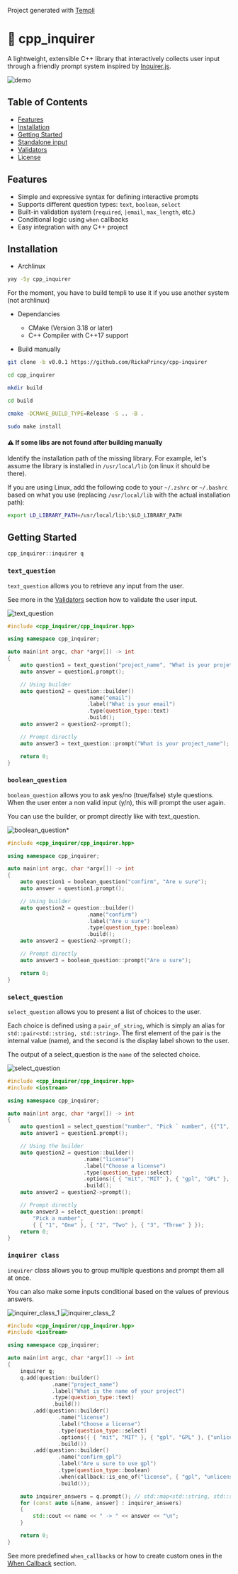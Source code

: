 Project generated with [Templi](https://github.com/RickaPrincy/Templi)

#  :memo: cpp_inquirer

A lightweight, extensible C++ library that interactively collects user input through a friendly prompt system inspired by [Inquirer.js](https://github.com/SBoudrias/Inquirer.js).

![demo](./images/home.png)

## Table of Contents

- [Features](#features)
- [Installation](#installation)
- [Getting Started](#getting-started)
- [Standalone input](#standalone-input)
- [Validators](#validators)
- [License](#license)

## Features

- Simple and expressive syntax for defining interactive prompts
- Supports different question types: `text`, `boolean`, `select`
- Built-in validation system (`required`, `|email`, `max_length`, etc.)
- Conditional logic using `when` callbacks
- Easy integration with any C++ project

## Installation

- Archlinux

```bash
yay -Sy cpp_inquirer 
```
For the moment, you have to build templi to use it if you use another system (not archlinux)

- Dependancies
    - CMake (Version 3.18 or later)
    - C++ Compiler with C++17 support

- Build manually

```bash
git clone -b v0.0.1 https://github.com/RickaPrincy/cpp-inquirer 

cd cpp_inquirer 

mkdir build

cd build

cmake -DCMAKE_BUILD_TYPE=Release -S .. -B .

sudo make install
```
#### :warning: If some libs are not found after building manually

Identify the installation path of the missing library. For example, let's assume the library is installed in `/usr/local/lib` (on linux it should be there).

If you are using Linux, add the following code to your `~/.zshrc` or `~/.bashrc` based on what you use (replacing `/usr/local/lib` with the actual installation path):

```bash
export LD_LIBRARY_PATH=/usr/local/lib:\$LD_LIBRARY_PATH
```

## Getting Started
```c++
cpp_inquirer::inquirer q
```

### `text_question`

`text_question` allows you to retrieve any input from the user. 

See more in the [Validators](#validators) section how to validate the user input.


![text_question](./images/text_question.png)

```c++
#include <cpp_inquirer/cpp_inquirer.hpp>

using namespace cpp_inquirer;

auto main(int argc, char *argv[]) -> int
{
	auto question1 = text_question("project_name", "What is your projet_name");
	auto answer = question1.prompt();

	// Using builder
	auto question2 = question::builder()
						 .name("email")
						 .label("What is your email")
						 .type(question_type::text)
						 .build();
	auto answer2 = question2->prompt();

	// Prompt directly
	auto answer3 = text_question::prompt("What is your project_name");

	return 0;
}
```

### `boolean_question`
`boolean_question` allows you to ask yes/no (true/false) style questions. When the user enter a non valid input (y/n), this will prompt the user again.

You can use the builder, or prompt directly like with text_question.

![boolean_question](./images/boolean_question.png)*

```c++
#include <cpp_inquirer/cpp_inquirer.hpp>

using namespace cpp_inquirer;

auto main(int argc, char *argv[]) -> int
{
	auto question1 = boolean_question("confirm", "Are u sure");
	auto answer = question1.prompt();

	// Using builder
	auto question2 = question::builder()
						 .name("confirm")
						 .label("Are u sure")
						 .type(question_type::boolean)
						 .build();
	auto answer2 = question2->prompt();

	// Prompt directly
	auto answer3 = boolean_question::prompt("Are u sure");

	return 0;
}
```

### `select_question`
`select_question` allows you to present a list of choices to the user. 

Each choice is defined using a `pair_of_string`, which is simply an alias for `std::pair<std::string, std::string>`. The first element of the pair is the internal value (name), and the second is the display label shown to the user.

The output of a select_question is the `name` of the selected choice.

![select_question](./images/select_question.png)

```c++
#include <cpp_inquirer/cpp_inquirer.hpp>
#include <iostream>

using namespace cpp_inquirer;

auto main(int argc, char *argv[]) -> int
{
	auto question1 = select_question("number", "Pick ` number", {{"1", "One"}, {"2", "Two"}});
	auto answer1 = question1.prompt();

	// Using the builder
	auto question2 = question::builder()
						.name("license")
						.label("Choose a license")
						.type(question_type::select)
						.options({ { "mit", "MIT" }, { "gpl", "GPL" }, { "apache", "Apache 2.0" } })
						.build();
	auto answer2 = question2->prompt();

	// Prompt directly
	auto answer3 = select_question::prompt(
		"Pick a number", 
		{ { "1", "One" }, { "2", "Two" }, { "3", "Three" } });
	return 0;
}
```

### `inquirer class`
`inquirer` class allows you to group multiple questions and prompt them all at once. 

You can also make some inputs conditional based on the values of previous answers.

![inquirer_class_1](./images/inquirer_class_1.png)
![inquirer_class_2](./images/inquirer_class_2.png)

```c++
#include <cpp_inquirer/cpp_inquirer.hpp>
#include <iostream>

using namespace cpp_inquirer;

auto main(int argc, char *argv[]) -> int
{
	inquirer q;
	q.add(question::builder()
			  .name("project_name")
			  .label("What is the name of your project")
			  .type(question_type::text)
			  .build())
		.add(question::builder()
				.name("license")
				.label("Choose a license")
				.type(question_type::select)
				.options({ { "mit", "MIT" }, { "gpl", "GPL" }, {"unlicense", "UNLICENSE"} })
				.build())
		.add(question::builder()
				.name("confirm_gpl")
				.label("Are u sure to use gpl")
				.type(question_type::boolean)
				.when(callback::is_one_of("license", { "gpl", "unlicense" }))
				.build());

	auto inquirer_answers = q.prompt(); // std::map<std::string, std::string>
	for (const auto &[name, answer] : inquirer_answers)
	{
		std::cout << name << " -> " << answer << "\n";
	}

	return 0;
}
```

See more predefined `when_callback`s or how to create custom ones in the [When Callback](#when-callback) section.